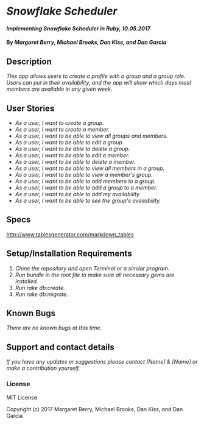# _Snowflake Scheduler_

#### _Implementing Snowflake Scheduler in Ruby, 10.05.2017_

#### By _Margaret Berry, Michael Brooks, Dan Kiss, and Dan Garcia_

## Description

_This app allows users to create a profile with a group and a group role. Users can put in their availability, and the app will show which days most members are available in any given week._

## User Stories

* _As a user, I want to create a group._
* _As a user, I want to create a member._
* _As a user, I want to be able to view all groups and members._
* _As a user, I want to be able to edit a group._
* _As a user, I want to be able to delete a group._
* _As a user, I want to be able to edit a member._
* _As a user, I want to be able to delete a member._
* _As a user, I want to be able to view all members in a group._
* _As a user, I want to be able to view a member's group._
* _As a user, I want to be able to add members to a group._
* _As a user, I want to be able to add a group to a member._
* _As a user, I want to be able to add my availability._
* _As a user, I want to be able to see the group's availability._

## Specs

http://www.tablesgenerator.com/markdown_tables

## Setup/Installation Requirements

1. _Clone the repository and open Terminal or a similar program._
2. _Run bundle in the root file to make sure all necessary gems are installed._
3. _Run rake db:create._
4. _Run rake db:migrate._

## Known Bugs

_There are no known bugs at this time._

## Support and contact details

_If you have any updates or suggestions please contact [Name] & [Name] or make a contribution yourself._

[Margaret]: mailto:margaretshelaghmcgovern@gmail.com
[Michael]: mailto:Name@gmail.com
[Dan K]: mailto:Name@gmail.com
[Dan G]: mailto:Name@gmail.com

### License

MIT License

Copyright (c) 2017 Margaret Berry, Michael Brooks, Dan Kiss, and Dan Garcia
